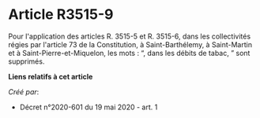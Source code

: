 # Article R3515-9

Pour l'application des articles R. 3515-5 et R. 3515-6, dans les collectivités régies par l'article 73 de la Constitution, à
Saint-Barthélemy, à Saint-Martin et à Saint-Pierre-et-Miquelon, les mots : “, dans les débits de tabac, ” sont supprimés.

**Liens relatifs à cet article**

_Créé par_:

  - Décret n°2020-601 du 19 mai 2020 - art. 1

